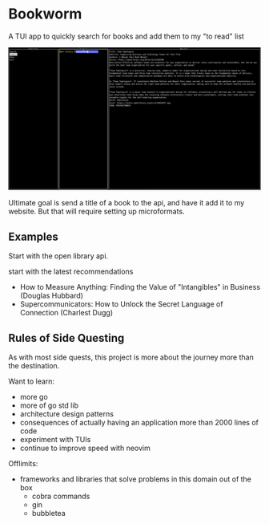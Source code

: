 # Bookworm

A TUI app to quickly search for books and add them to my "to read" list

![Screenshot of Bookworm searching for book information](./docs/bookwormCLI.png)

Ultimate goal is send a title of a book to the api, and have it add it to my website. But that will require setting up microformats.

## Examples

Start with the open library api.

start with the latest recommendations
- How to Measure Anything: Finding the Value of "Intangibles" in Business (Douglas  Hubbard)
- Supercommunicators: How to Unlock the Secret Language of Connection (Charlest Dugg)

## Rules of Side Questing 

As with most side quests, this project is more about the journey more than the destination.

Want to learn: 
- more go
- more of go std lib
- architecture design patterns
- consequences of actually having an application more than 2000 lines of code
- experiment with TUIs
- continue to improve speed with neovim

Offlimits:
- frameworks and libraries that solve problems in this domain out of the box
  - cobra commands
  - gin
  - bubbletea


